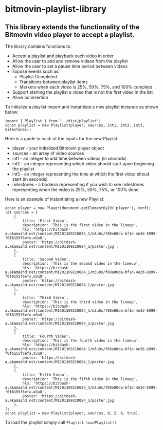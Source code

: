 # bitmovin-playlist-library

## This library extends the functionality of the Bitmovin video player to accept a playlist.

The library contains functions to:
* Accept a playlist and playback each video in order
* Allow the user to add and remove videos from the playlist
* Allow the user to set a pause time period between videos 
* Expose events such as:
    * Playlist Completed
    * Transitions between playlist items
    * Markers when each video is 25%, 50%, 75%, and 100% complete
* Support starting the playlist a video that is not the first video in the list
* Allow ad insertion 

To initialize a playlist import and instantiate a new playlist instance as shown below:
```
import { Playlist } from '../dist/playlist';
const playlist = new Playlist(player, sources, int1, int2, int3, milestones);
```
Here is a guide to each of the inputs for the new Playlist:
* player - your initialized Bitmovin player object
* sources - an array of video sources
* int1 - an integer to add time between videos (in seconds)
* int2 - an integer representing which video should start upon beginning the playlist
* int3 - an integer representing the time at which the first video shoud start (in seconds)
* milestones - a boolean representing if you wish to see milestones representing when the video is 25%, 50%, 75%, or 100% done

Here is an example of instantiating a new Playlist:
```
const player = new Player(document.getElementById('player'), conf);
let sources = [
    {
        title: 'First Video',
        description: 'This is the first video in the lineup',
        hls: 'https://bitdash-a.akamaihd.net/content/MI201109210084_1/m3u8s/f08e80da-bf1d-4e3d-8899-f0f6155f6efa.m3u8',
        poster: 'https://bitdash-a.akamaihd.net/content/MI201109210084_1/poster.jpg',
    },
    {
        title: 'Second Video',
        description: 'This is the second video in the lineup',
        hls: 'https://bitdash-a.akamaihd.net/content/MI201109210084_1/m3u8s/f08e80da-bf1d-4e3d-8899-f0f6155f6efa.m3u8',
        poster: 'https://bitdash-a.akamaihd.net/content/MI201109210084_1/poster.jpg'
    },    
    {
        title: 'Third Video',
        description: 'This is the third video in the lineup',
        hls: 'https://bitdash-a.akamaihd.net/content/MI201109210084_1/m3u8s/f08e80da-bf1d-4e3d-8899-f0f6155f6efa.m3u8',
        poster: 'https://bitdash-a.akamaihd.net/content/MI201109210084_1/poster.jpg'
    },    
    {
        title: 'Fourth Video',
        description: 'This is the fourth video in the lineup',
        hls: 'https://bitdash-a.akamaihd.net/content/MI201109210084_1/m3u8s/f08e80da-bf1d-4e3d-8899-f0f6155f6efa.m3u8',
        poster: 'https://bitdash-a.akamaihd.net/content/MI201109210084_1/poster.jpg'
    },
    {
        title: 'Fifth Video',
        description: 'This is the fifth video in the lineup',
        hls: 'https://bitdash-a.akamaihd.net/content/MI201109210084_1/m3u8s/f08e80da-bf1d-4e3d-8899-f0f6155f6efa.m3u8',
        poster: 'https://bitdash-a.akamaihd.net/content/MI201109210084_1/poster.jpg'
    },
];
const playlist = new Playlist(player, sources, 0, 2, 0, true);
```

To load the playlist simply call `Playlist.loadPlaylist()`